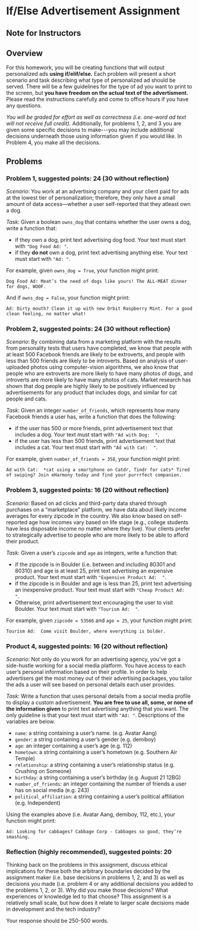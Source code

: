 # If/Else Advertisement Assignment

## Note for Instructors


## Overview
For this homework, you will be creating functions that will output personalized ads **using if/elif/else.** Each problem will present a short scenario and task describing what type of personalized ad should be served. There will be a few guidelines for the type of ad you want to print to the screen, but **you have freedom on the actual text of the advertisment.** Please read the instructions carefully and come to office hours if you have any questions. 

*You will be graded for effort as well as correctness (i.e. one-word ad text will not receive full credit).* Additionally, for problems 1, 2, and 3 you are given some specific decisions to make---you may include additional decisions underneath those using information given if you would like. In Problem 4, you make all the decisions.

## Problems
### Problem 1, suggested points: 24 (30 without reflection)
*Scenario*: You work at an advertising company and your client paid for ads at the lowest tier of personalization; therefore, they only have a small amount of data access—whether a user self-reported that they atleast own a dog.

*Task*: Given a boolean `owns_dog` that contains whether the user owns a dog, write a function that:
- if they own a dog, print text advertising dog food. Your text must start with `"Dog Food Ad: "`.
- if they **do not** own a dog, print text advertising anything else. Your text must start with `"Ad: "`.

For example, given `owns_dog = True`, your function might print:
```
Dog Food Ad: Meat’s the need of dogs like yours! The ALL-MEAT dinner for dogs, WOOF.
```
And if `owns_dog = False`, your function might print:
```
Ad: Dirty mouth? Clean it up with new Orbit Raspberry Mint. For a good clean feeling, no matter what!
```

### Problem 2, suggested points: 24 (30 without reflection)
*Scenario*: By combining data from a marketing platform with the results from personality tests that users have completed, we know that people with at least 500 Facebook friends are likely to be extroverts, and people with less than 500 friends are likely to be introverts. Based on analysis of user-uploaded photos using computer-vision algorithms, we also know that people who are extroverts are more likely to have many photos of dogs, and introverts are more likely to have many photos of cats. Market research has shown that dog people are highly likely to be positively influenced by advertisements for any product that includes dogs, and similar for cat people and cats.
 
*Task*: Given an integer `number_of_friends`, which represents how many Facebook friends a user has, write a function that does the following:
- if the user has 500 or more friends, print advertisement text that includes a dog. Your text must start with `"Ad with Dog:  "`.
- if the user has less than 500 friends, print advertisement text that includes a cat. Your text must start with `"Ad with Cat:  "`.
 
For example, given `number_of_friends = 358`, your function might print:
```
Ad with Cat:  *cat using a smartphone on Catdr, Tindr for cats* Tired of swiping? Join eHarmony today and find your purrrfect companion.
```

### Problem 3, suggested points: 16 (20 without reflection)
*Scenario*: Based on ad clicks and third-party data shared through purchases on a “marketplace” platform, we have data about likely income averages for every zipcode in the country. We also know based on self-reported age how incomes vary based on life stage (e.g., college students have less disposable income no matter where they live). Your clients prefer to strategically advertise to people who are more likely to be able to afford their product.
 
*Task*: Given a user’s `zipcode` and `age` as integers, write a function that:
- if the zipcode is in Boulder (i.e. between and including 80301 and 80310) and age is at least 25, print text advertising an expensive product. Your text must start with `"Expensive Product Ad:  "`.
- if the zipcode is in Boulder and age is less than 25, print text advertising an inexpensive product. Your text must start with `"Cheap Product Ad:  "`.
- Otherwise, print advertisement text encouraging the user to visit Boulder. Your text must start with `"Tourism Ad:  "`.

For example, given `zipcode = 53566` and `age = 25`, your function might print:
```
Tourism Ad:  Come visit Boulder, where everything is bolder.
```

### Product 4, suggested points: 16 (20 without reflection)
*Scenario*: Not only do you work for an advertising agency, you’ve got a side-hustle working for a social media platform. You have access to each user’s personal information based on their profile. In order to help advertisers get the most money out of their advertising packages, you tailor the ads a user will see based on personal details each user provides. 
 
*Task*: Write a function that uses personal details from a social media profile to display a custom advertisement. **You are free to use all, some, or none of the information given** to print text advertising anything that you want. The only guideline is that your text must start with `"Ad: "`. Descriptions of the variables are below.

- `name`: a string containing a user’s name. (e.g. Avatar Aang)
- `gender`: a string containing a user’s gender (e.g. demiboy)
- `age`: an integer containing a user’s age (e.g. 112)
- `hometown`: a string containing a user’s hometown (e.g. Southern Air Temple)
- `relationship`: a string containing a user’s relationship status (e.g. Crushing on Someone)
- `birthday`: a string containing a user’s birthday (e.g. August 21 12BG)
- `number_of_friends`: an integer containing the number of friends a user has on social media (e.g. 243)
- `political_affiliation`: a string containing a user’s political affiliation (e.g. Independent)
 
Using the examples above (i.e. Avatar Aang, demiboy, 112, etc.), your function might print:
```
Ad: Looking for cabbages? Cabbage Corp - Cabbages so good, they’re smashing.
```
### Reflection (highly recommended), suggested points: 20
Thinking back on the problems in this assignment, discuss ethical implications for these both the arbitrary boundaries decided by the assignment maker (i.e. base decisions in problems 1, 2, and 3) as well as decisions you made (i.e. problem 4 or any additional decisions you added to the problems 1, 2, or 3). Why did you make those decisions? What experiences or knowledge led to that choose? This assignment is a relatively small scale, but how does it relate to larger scale decisions made in development and the tech industry? 

Your response should be 250-500 words.
